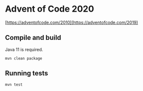 # Advent of Code 2020

[https://adventofcode.com/2010](https://adventofcode.com/2019)

## Compile and build

Java 11 is required.

```
mvn clean package 
```

## Running tests

```
mvn test
```
